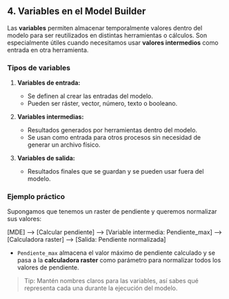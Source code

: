 ## 4. Variables en el Model Builder

Las **variables** permiten almacenar temporalmente valores dentro del modelo para ser reutilizados en distintas herramientas o cálculos. Son especialmente útiles cuando necesitamos usar **valores intermedios** como entrada en otra herramienta.

### Tipos de variables

1. **Variables de entrada:**  
   - Se definen al crear las entradas del modelo.  
   - Pueden ser ráster, vector, número, texto o booleano.

2. **Variables intermedias:**  
   - Resultados generados por herramientas dentro del modelo.  
   - Se usan como entrada para otros procesos sin necesidad de generar un archivo físico.

3. **Variables de salida:**  
   - Resultados finales que se guardan y se pueden usar fuera del modelo.

### Ejemplo práctico
Supongamos que tenemos un raster de pendiente y queremos normalizar sus valores:

[MDE] --> [Calcular pendiente] --> [Variable intermedia: Pendiente_max] --> [Calculadora raster] --> [Salida: Pendiente normalizada]


- `Pendiente_max` almacena el valor máximo de pendiente calculado y se pasa a la **calculadora raster** como parámetro para normalizar todos los valores de pendiente.

> Tip: Mantén nombres claros para las variables, así sabes qué representa cada una durante la ejecución del modelo.

